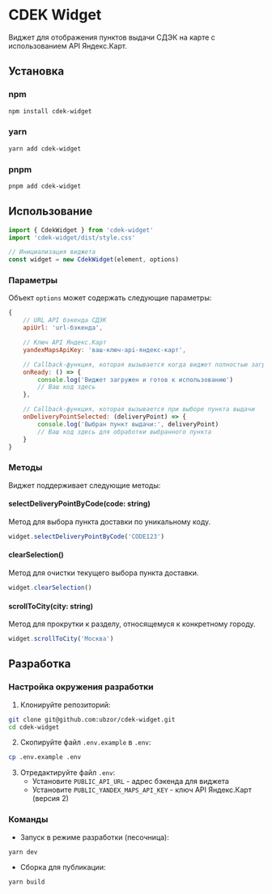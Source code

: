 # CDEK Widget

Виджет для отображения пунктов выдачи СДЭК на карте с использованием API Яндекс.Карт.

## Установка

### npm

```bash
npm install cdek-widget
```

### yarn

```bash
yarn add cdek-widget
```

### pnpm

```bash
pnpm add cdek-widget
```

## Использование

```javascript
import { CdekWidget } from 'cdek-widget'
import 'cdek-widget/dist/style.css'

// Инициализация виджета
const widget = new CdekWidget(element, options)
```

### Параметры

Объект `options` может содержать следующие параметры:

```javascript
{
    // URL API бэкенда СДЭК
    apiUrl: 'url-бэкенда',

    // Ключ API Яндекс.Карт
    yandexMapsApiKey: 'ваш-ключ-api-яндекс-карт',

    // Callback-функция, которая вызывается когда виджет полностью загружен
    onReady: () => {
        console.log('Виджет загружен и готов к использованию')
        // Ваш код здесь
    },

    // Callback-функция, которая вызывается при выборе пункта выдачи
    onDeliveryPointSelected: (deliveryPoint) => {
        console.log('Выбран пункт выдачи:', deliveryPoint)
        // Ваш код здесь для обработки выбранного пункта
    }
}
```

### Методы

Виджет поддерживает следующие методы:

#### selectDeliveryPointByCode(code: string)

Метод для выбора пункта доставки по уникальному коду.

```javascript
widget.selectDeliveryPointByCode('CODE123')
```

#### clearSelection()

Метод для очистки текущего выбора пункта доставки.

```javascript
widget.clearSelection()
```

#### scrollToCity(city: string)

Метод для прокрутки к разделу, относящемуся к конкретному городу.

```javascript
widget.scrollToCity('Москва')
```

## Разработка

### Настройка окружения разработки

1. Клонируйте репозиторий:

```bash
git clone git@github.com:ubzor/cdek-widget.git
cd cdek-widget
```

2. Скопируйте файл `.env.example` в `.env`:

```bash
cp .env.example .env
```

3. Отредактируйте файл `.env`:
    - Установите `PUBLIC_API_URL` - адрес бэкенда для виджета
    - Установите `PUBLIC_YANDEX_MAPS_API_KEY` - ключ API Яндекс.Карт (версия 2)

### Команды

- Запуск в режиме разработки (песочница):

```bash
yarn dev
```

- Сборка для публикации:

```bash
yarn build
```
